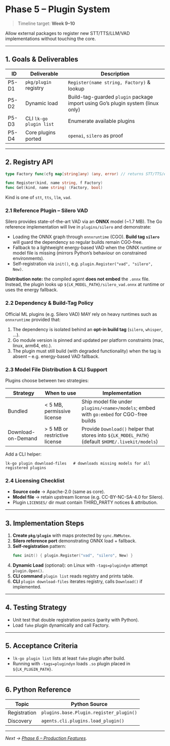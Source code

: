 

# Phase 5 – Plugin System

> Timeline target: **Week 9–10**

Allow external packages to register new STT/TTS/LLM/VAD implementations without touching the core.

---

## 1. Goals & Deliverables

| ID | Deliverable | Description |
|----|-------------|-------------|
| P5-D1 | `pkg/plugin` registry | `Register(name string, Factory)` & lookup |
| P5-D2 | Dynamic load | Build-tag-guarded `plugin` package import using Go’s plugin system (linux only) |
| P5-D3 | CLI `lk-go plugin list` | Enumerate available plugins |
| P5-D4 | Core plugins ported | `openai`, `silero` as proof |

---

## 2. Registry API

```go
type Factory func(cfg map[string]any) (any, error) // returns STT/TTS/etc.

func Register(kind, name string, f Factory)
func Get(kind, name string) (Factory, bool)
```

Kind is one of `stt`, `tts`, `llm`, `vad`.

### 2.1 Reference Plugin – Silero VAD

Silero provides state-of-the-art VAD via an **ONNX** model (~1.7 MB).  The Go
reference implementation will live in `plugins/silero` and demonstrate:

* Loading the ONNX graph through `onnxruntime` (CGO).  **Build tag `silero`** will
  guard the dependency so regular builds remain CGO-free.
* Fallback to a lightweight energy-based VAD when the ONNX runtime or model file
  is missing (mirrors Python’s behaviour on constrained environments).
* Self-registration via `init()`, e.g. `plugin.Register("vad", "silero", New)`.

**Distribution note:** the compiled agent **does not embed** the `.onnx` file.
Instead, the plugin looks up `${LK_MODEL_PATH}/silero_vad.onnx` at runtime or
uses the energy fallback.

### 2.2 Dependency & Build-Tag Policy

Official ML plugins (e.g. Silero VAD) MAY rely on heavy runtimes such as
`onnxruntime` provided that:

1. The dependency is isolated behind an **opt-in build tag** (`silero`, `whisper`, …).
2. Go module version is pinned and updated per platform constraints (mac, linux,
   arm64, etc.).
3. The plugin must still build (with degraded functionality) when the tag is
   absent – e.g. energy-based VAD fallback.

### 2.3 Model File Distribution & CLI Support

Plugins choose between two strategies:

| Strategy | When to use | Implementation |
|----------|-------------|----------------|
| Bundled  | &lt; 5 MB, permissive license | Ship model file under `plugins/<name>/models`; embed with `go:embed` for CGO-free builds |
| Download-on-Demand | &gt; 5 MB or restrictive license | Provide `Download()` helper that stores into `${LK_MODEL_PATH}` (default `$HOME/.livekit/models`) |

Add a CLI helper:

```
lk-go plugin download-files   # downloads missing models for all registered plugins
```

### 2.4 Licensing Checklist

* **Source code** → Apache-2.0 (same as core).
* **Model file** → retain upstream license (e.g. CC-BY-NC-SA-4.0 for Silero).
* Plugin `LICENSES/` dir must contain THIRD_PARTY notices & attribution.

---

## 3. Implementation Steps

1. **Create `pkg/plugin`** with maps protected by `sync.RWMutex`.
2. **Silero reference port** demonstrating ONNX load + fallback.
3. **Self-registration** pattern:
   ```go
   func init() { plugin.Register("vad", "silero", New) }
   ```
4. **Dynamic Load** (optional): on Linux with `-tags=plugindyn` attempt
   `plugin.Open()`.
5. **CLI command** `plugin list` reads registry and prints table.
6. **CLI** `plugin download-files` iterates registry, calls `Download()` if implemented.

---

## 4. Testing Strategy

* Unit test that double registration panics (parity with Python).
* Load `fake` plugin dynamically and call Factory.

---

## 5. Acceptance Criteria

* `lk-go plugin list` lists at least `fake` plugin after build.
* Running with `-tags=plugindyn` loads `.so` plugin placed in `${LK_PLUGIN_PATH}`.

---

## 6. Python Reference

| Topic | Python Source |
|-------|---------------|
| Registration | `plugins.base.Plugin.register_plugin()` |
| Discovery | `agents.cli.plugins.load_plugin()` |

---

_Next → [Phase 6 – Production Features](phase-6_production_features.md)._ 